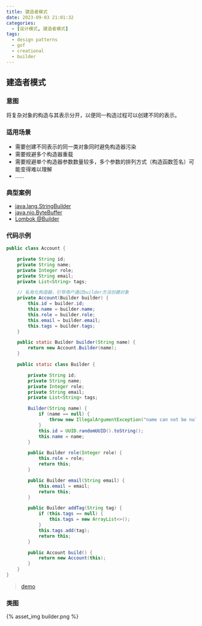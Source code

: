 ```yaml
---
title: 建造者模式
date: 2023-09-03 21:01:32
categories:
  - [设计模式, 建造者模式]
tags:
  - design patterns
  - gof
  - creational
  - builder
---
```


## 建造者模式

### 意图

将复杂对象的构造与其表示分开，以便同一构造过程可以创建不同的表示。

### 适用场景

- 需要创建不同表示的同一类对象同时避免构造器污染
- 需要规避多个构造器重载
- 需要规避单个构造器参数数量较多，多个参数的排列方式（构造函数签名）可能变得难以理解
- ......

<!-- more -->

### 典型案例

- [java.lang.StringBuilder](http://docs.oracle.com/javase/8/docs/api/java/lang/StringBuilder.html)
- [java.nio.ByteBuffer](http://docs.oracle.com/javase/8/docs/api/java/nio/ByteBuffer.html#put-byte-)
- [Lombok @Builder](https://projectlombok.org/features/Builder)

### 代码示例

```java
public class Account {

    private String id;
    private String name;
    private Integer role;
    private String email;
    private List<String> tags;

    // 私有化构造器，引导用户通过builder方法创建对象
    private Account(Builder builder) {
        this.id = builder.id;
        this.name = builder.name;
        this.role = builder.role;
        this.email = builder.email;
        this.tags = builder.tags;
    }

    public static Builder builder(String name) {
        return new Account.Builder(name);
    }

    public static class Builder {

        private String id;
        private String name;
        private Integer role;
        private String email;
        private List<String> tags;

        Builder(String name) {
            if (name == null) {
                throw new IllegalArgumentException("name can not be null");
            }
            this.id = UUID.randomUUID().toString();
            this.name = name;
        }

        public Builder role(Integer role) {
            this.role = role;
            return this;
        }

        public Builder email(String email) {
            this.email = email;
            return this;
        }

        public Builder addTag(String tag) {
            if (this.tags == null) {
                this.tags = new ArrayList<>();
            }
            this.tags.add(tag);
            return this;
        }

        public Account build() {
            return new Account(this);
        }
    }
}
```

> [demo]()

### 类图

{% asset_img builder.png %}
